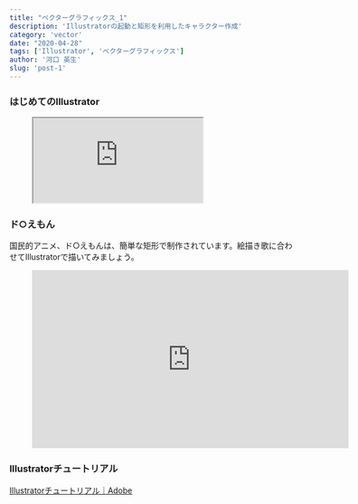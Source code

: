 ```yaml
---
title: "ベクターグラフィックス_1"
description: 'Illustratorの起動と矩形を利用したキャラクター作成'
category: 'vector'
date: "2020-04-28"
tags: ['Illustrator', 'ベクターグラフィックス']
author: '河口 英生'
slug: 'post-1'
---
```

<h3 class="title is-5" >はじめてのIllustrator</h3>
<figure class="is-fullwidth slide">
  <iframe src="https://drive.google.com/file/d/1QPH8tud7wSj39huFQTq3KaY2c75hso6A/preview"></iframe>
</figure>
<h3 class="title is-5" >ド○えもん</h3>
<p>国民的アニメ、ド○えもんは、簡単な矩形で制作されています。絵描き歌に合わせてIllustratorで描いてみましょう。</p>
<figure class="is-fullwidth">
  <iframe width="560" height="315" src="https://www.youtube.com/embed/Behej0t0Axw" frameborder="0" allow="accelerometer; autoplay; encrypted-media; gyroscope; picture-in-picture" allowfullscreen></iframe>
</figure>
<h3 class="title is-5" >Illustratorチュートリアル</h3>
<p><a href="https://helpx.adobe.com/jp/illustrator/tutorials.html" >Illustratorチュートリアル｜Adobe</a></p>
